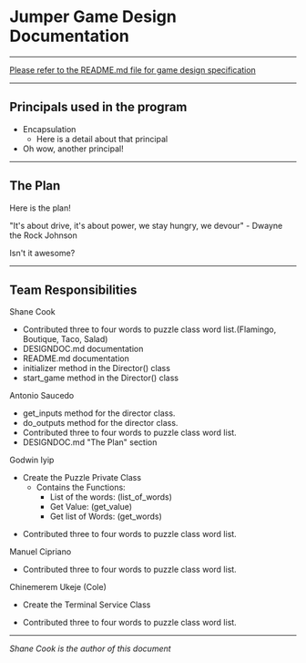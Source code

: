 # Jumper Game Design Documentation
---
[Please refer to the README.md file for game design specification](README.md)

---
## Principals used in the program
* Encapsulation
  * Here is a detail about that principal
* Oh wow, another principal!

---
## The Plan
Here is the plan!

"It's about drive, it's about power, we stay hungry, we devour" - Dwayne the Rock Johnson

Isn't it awesome?

---

## Team Responsibilities

Shane Cook
* Contributed three to four words to puzzle class word list.(Flamingo, Boutique, Taco, Salad)
* DESIGNDOC.md documentation
* README.md documentation
* initializer method in the Director() class
* start_game method in the Director() class

Antonio Saucedo
* get_inputs method for the director class.
* do_outputs method for the director class.
* Contributed three to four words to puzzle class word list.
* DESIGNDOC.md "The Plan" section

Godwin Iyip
- Create the Puzzle Private Class
  - Contains the Functions:
    - List of the words: (list_of_words)
    - Get Value: (get_value)
    - Get list of Words: (get_words)

* Contributed three to four words to puzzle class word list.

Manuel Cipriano
* Contributed three to four words to puzzle class word list.

Chinemerem Ukeje (Cole)
- Create the Terminal Service Class
* Contributed three to four words to puzzle class word list.
---
*Shane Cook is the author of this document*